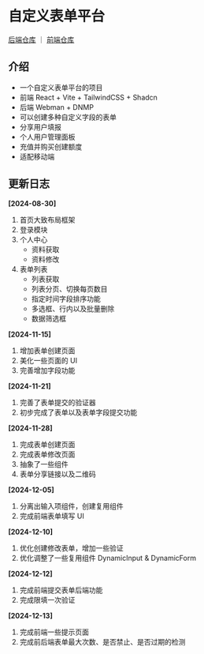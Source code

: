 # 自定义表单平台

[后端仓库](https://github.com/echoshiki/formhelper) ｜ [前端仓库](https://github.com/echoshiki/formhelper_front)

## 介绍

- 一个自定义表单平台的项目
- 前端 React + Vite + TailwindCSS + Shadcn
- 后端 Webman + DNMP
- 可以创建多种自定义字段的表单
- 分享用户填报
- 个人用户管理面板
- 充值并购买创建额度
- 适配移动端

## 更新日志

**[2024-08-30]**
1. 首页大致布局框架
2. 登录模块
3. 个人中心
   - 资料获取
   - 资料修改
4. 表单列表
   - 列表获取
   - 列表分页、切换每页数目
   - 指定时间字段排序功能
   - 多选框、行内以及批量删除
   - 数据筛选框

**[2024-11-15]**
1. 增加表单创建页面
2. 美化一些页面的 UI
3. 完善增加字段功能

**[2024-11-21]**
1. 完善了表单提交的验证器
2. 初步完成了表单以及表单字段提交功能

**[2024-11-28]**
1. 完成表单创建页面
2. 完成表单修改页面
3. 抽象了一些组件
4. 表单分享链接以及二维码

**[2024-12-05]**
1. 分离出输入项组件，创建复用组件
2. 完成前端表单填写 UI

**[2024-12-10]**
1. 优化创建修改表单，增加一些验证
2. 优化调整了一些复用组件 DynamicInput & DynamicForm

**[2024-12-12]**
1. 完成前端提交表单后端功能
2. 完成限填一次验证

**[2024-12-13]**
1. 完成前端一些提示页面
2. 完成前后端表单最大次数、是否禁止、是否过期的检测